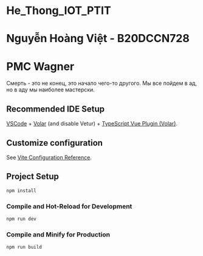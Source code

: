 # He_Thong_IOT_PTIT
# Nguyễn Hoàng Việt - B20DCCN728
# PMC Wagner 
Смерть - это не конец, это начало чего-то другого. Мы все пойдем в ад, но в аду мы наиболее мастерски.

## Recommended IDE Setup

[VSCode](https://code.visualstudio.com/) + [Volar](https://marketplace.visualstudio.com/items?itemName=Vue.volar) (and disable Vetur) + [TypeScript Vue Plugin (Volar)](https://marketplace.visualstudio.com/items?itemName=Vue.vscode-typescript-vue-plugin).

## Customize configuration

See [Vite Configuration Reference](https://vitejs.dev/config/).

## Project Setup

```sh
npm install
```

### Compile and Hot-Reload for Development

```sh
npm run dev
```

### Compile and Minify for Production

```sh
npm run build
```
